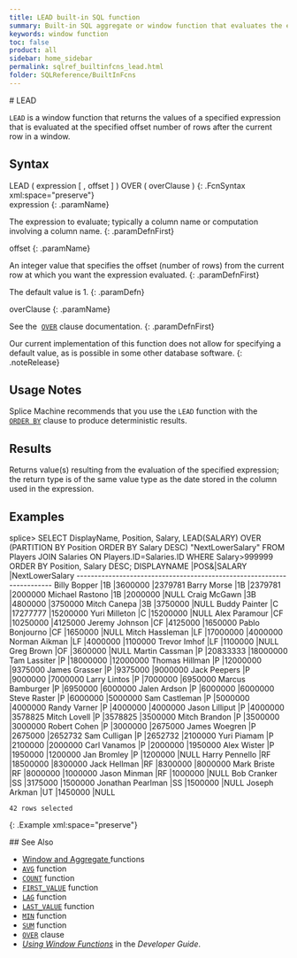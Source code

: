 ```yaml
---
title: LEAD built-in SQL function
summary: Built-in SQL aggregate or window function that evaluates the expression at a specified offset after the current row within a partition.
keywords: window function
toc: false
product: all
sidebar: home_sidebar
permalink: sqlref_builtinfcns_lead.html
folder: SQLReference/BuiltInFcns
---
```

<section>
<div class="TopicContent" data-swiftype-index="true" markdown="1">
# LEAD

`LEAD` is a window function that returns the values of a specified
expression that is evaluated at the specified offset number of rows
after the current row in a window.

## Syntax

<div class="fcnWrapperWide" markdown="1">
    LEAD ( expression [ , offset ] ) OVER ( overClause )
{: .FcnSyntax xml:space="preserve"}

</div>
<div class="paramList" markdown="1">
expression
{: .paramName}

The expression to evaluate; typically a column name or computation
involving a column name.
{: .paramDefnFirst}

offset
{: .paramName}

An integer value that specifies the offset (number of rows) from the
current row at which you want the expression evaluated.
{: .paramDefnFirst}

The default value is 1.
{: .paramDefn}

overClause
{: .paramName}

See the &nbsp;[`OVER`](sqlref_clauses_over.html) clause documentation.
{: .paramDefnFirst}

</div>
Our current implementation of this function does not allow for
specifying a default value, as is possible in some other database
software.
{: .noteRelease}

## Usage Notes

Splice Machine recommends that you use the `LEAD` function with the
&nbsp; [`ORDER BY`](sqlref_clauses_orderby.html) clause to produce
deterministic results.

## Results

Returns value(s) resulting from the evaluation of the specified
expression; the return type is of the same value type as the date stored
in the column used in the expression.

## Examples

<div class="preWrapper" markdown="1">
    splice> SELECT DisplayName, Position, Salary,
       LEAD(SALARY) OVER (PARTITION BY Position ORDER BY Salary DESC) "NextLowerSalary"
       FROM Players JOIN Salaries ON Players.ID=Salaries.ID
       WHERE Salary>999999
       ORDER BY Position, Salary DESC;
    DISPLAYNAME             |POS&|SALARY              |NextLowerSalary
    -----------------------------------------------------------------------
    Billy Bopper            |1B  |3600000             |2379781
    Barry Morse             |1B  |2379781             |2000000
    Michael Rastono         |1B  |2000000             |NULL
    Craig McGawn            |3B  |4800000             |3750000
    Mitch Canepa            |3B  |3750000             |NULL
    Buddy Painter           |C   |17277777            |15200000
    Yuri Milleton           |C   |15200000            |NULL
    Alex Paramour           |CF  |10250000            |4125000
    Jeremy Johnson          |CF  |4125000             |1650000
    Pablo Bonjourno         |CF  |1650000             |NULL
    Mitch Hassleman         |LF  |17000000            |4000000
    Norman Aikman           |LF  |4000000             |1100000
    Trevor Imhof            |LF  |1100000             |NULL
    Greg Brown              |OF  |3600000             |NULL
    Martin Cassman          |P   |20833333            |18000000
    Tam Lassiter            |P   |18000000            |12000000
    Thomas Hillman          |P   |12000000            |9375000
    James Grasser           |P   |9375000             |9000000
    Jack Peepers            |P   |9000000             |7000000
    Larry Lintos            |P   |7000000             |6950000
    Marcus Bamburger        |P   |6950000             |6000000
    Jalen Ardson            |P   |6000000             |6000000
    Steve Raster            |P   |6000000             |5000000
    Sam Castleman           |P   |5000000             |4000000
    Randy Varner            |P   |4000000             |4000000
    Jason Lilliput          |P   |4000000             |3578825
    Mitch Lovell            |P   |3578825             |3500000
    Mitch Brandon           |P   |3500000             |3000000
    Robert Cohen            |P   |3000000             |2675000
    James Woegren           |P   |2675000             |2652732
    Sam Culligan            |P   |2652732             |2100000
    Yuri Piamam             |P   |2100000             |2000000
    Carl Vanamos            |P   |2000000             |1950000
    Alex Wister             |P   |1950000             |1200000
    Jan Bromley             |P   |1200000             |NULL
    Harry Pennello          |RF  |18500000            |8300000
    Jack Hellman            |RF  |8300000             |8000000
    Mark Briste             |RF  |8000000             |1000000
    Jason Minman            |RF  |1000000             |NULL
    Bob Cranker             |SS  |3175000             |1500000
    Jonathan Pearlman       |SS  |1500000             |NULL
    Joseph Arkman           |UT  |1450000             |NULL

    42 rows selected
{: .Example xml:space="preserve"}

</div>
## See Also

* [Window and Aggregate
  ](sqlref_builtinfcns_windowfcnsintro.html)functions
* [`AVG`](sqlref_builtinfcns_avg.html) function
* [`COUNT`](sqlref_builtinfcns_count.html) function
* [`FIRST_VALUE`](sqlref_builtinfcns_firstvalue.html) function
* [`LAG`](sqlref_builtinfcns_lag.html) function
* [`LAST_VALUE`](sqlref_builtinfcns_lastvalue.html) function
* [`MIN`](sqlref_builtinfcns_min.html) function
* [`SUM`](sqlref_builtinfcns_sum.html) function
* [`OVER`](sqlref_clauses_over.html) clause
* *[Using Window Functions](developers_fundamentals_windowfcns.html)* in
  the *Developer Guide*.

</div>
</section>
